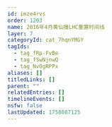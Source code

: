 ```yaml
---
id: imze4rvs
order: 1203
name: 2016年4月黄仙撞LHC重置时间线
layer: 7
categoryId: cat_7hqnYMGY
tagIds:
  - tag_fRp-FvBe
  - tag_fSwNjnwQ
  - tag_NvOgRPPx
aliases: []
titledLinks: []
parent: ""
relatedEntries: []
timelineEvents: []
nsfw: false
lastUpdated: 1758087125
---
```


